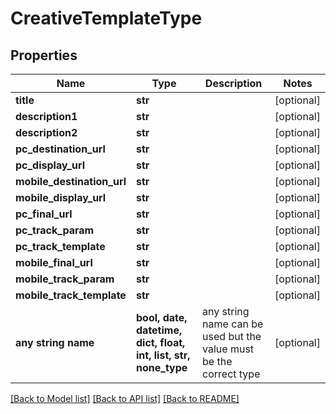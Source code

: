 # CreativeTemplateType


## Properties
Name | Type | Description | Notes
------------ | ------------- | ------------- | -------------
**title** | **str** |  | [optional] 
**description1** | **str** |  | [optional] 
**description2** | **str** |  | [optional] 
**pc_destination_url** | **str** |  | [optional] 
**pc_display_url** | **str** |  | [optional] 
**mobile_destination_url** | **str** |  | [optional] 
**mobile_display_url** | **str** |  | [optional] 
**pc_final_url** | **str** |  | [optional] 
**pc_track_param** | **str** |  | [optional] 
**pc_track_template** | **str** |  | [optional] 
**mobile_final_url** | **str** |  | [optional] 
**mobile_track_param** | **str** |  | [optional] 
**mobile_track_template** | **str** |  | [optional] 
**any string name** | **bool, date, datetime, dict, float, int, list, str, none_type** | any string name can be used but the value must be the correct type | [optional]

[[Back to Model list]](../README.md#documentation-for-models) [[Back to API list]](../README.md#documentation-for-api-endpoints) [[Back to README]](../README.md)


